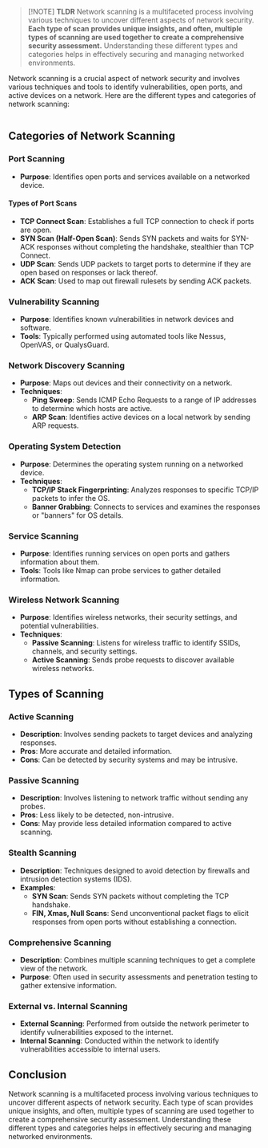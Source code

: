 
> [!NOTE] **TLDR**
> Network scanning is a multifaceted process involving various techniques to uncover different aspects of network security. **Each type of scan provides unique insights, and often, multiple types of scanning are used together to create a comprehensive security assessment.** Understanding these different types and categories helps in effectively securing and managing networked environments.

Network scanning is a crucial aspect of network security and involves various techniques and tools to identify vulnerabilities, open ports, and active devices on a network. Here are the different types and categories of network scanning:

```table-of-contents
```
## Categories of Network Scanning
### Port Scanning
   - **Purpose**: Identifies open ports and services available on a networked device.
#### Types of Port Scans
   - **TCP Connect Scan**: Establishes a full TCP connection to check if ports are open.
   - **SYN Scan (Half-Open Scan)**: Sends SYN packets and waits for SYN-ACK responses without completing the handshake, stealthier than TCP Connect.
   - **UDP Scan**: Sends UDP packets to target ports to determine if they are open based on responses or lack thereof.
   - **ACK Scan**: Used to map out firewall rulesets by sending ACK packets.

### Vulnerability Scanning
   - **Purpose**: Identifies known vulnerabilities in network devices and software.
   - **Tools**: Typically performed using automated tools like Nessus, OpenVAS, or QualysGuard.

### Network Discovery Scanning
   - **Purpose**: Maps out devices and their connectivity on a network.
   - **Techniques**:
     - **Ping Sweep**: Sends ICMP Echo Requests to a range of IP addresses to determine which hosts are active.
     - **ARP Scan**: Identifies active devices on a local network by sending ARP requests.

### Operating System Detection
   - **Purpose**: Determines the operating system running on a networked device.
   - **Techniques**:
     - **TCP/IP Stack Fingerprinting**: Analyzes responses to specific TCP/IP packets to infer the OS.
     - **Banner Grabbing**: Connects to services and examines the responses or "banners" for OS details.

### Service Scanning
   - **Purpose**: Identifies running services on open ports and gathers information about them.
   - **Tools**: Tools like Nmap can probe services to gather detailed information.

### Wireless Network Scanning
   - **Purpose**: Identifies wireless networks, their security settings, and potential vulnerabilities.
   - **Techniques**:
     - **Passive Scanning**: Listens for wireless traffic to identify SSIDs, channels, and security settings.
     - **Active Scanning**: Sends probe requests to discover available wireless networks.

## Types of Scanning

### Active Scanning
   - **Description**: Involves sending packets to target devices and analyzing responses.
   - **Pros**: More accurate and detailed information.
   - **Cons**: Can be detected by security systems and may be intrusive.

### Passive Scanning
   - **Description**: Involves listening to network traffic without sending any probes.
   - **Pros**: Less likely to be detected, non-intrusive.
   - **Cons**: May provide less detailed information compared to active scanning.

### Stealth Scanning
   - **Description**: Techniques designed to avoid detection by firewalls and intrusion detection systems (IDS).
   - **Examples**:
     - **SYN Scan**: Sends SYN packets without completing the TCP handshake.
     - **FIN, Xmas, Null Scans**: Send unconventional packet flags to elicit responses from open ports without establishing a connection.

### Comprehensive Scanning
   - **Description**: Combines multiple scanning techniques to get a complete view of the network.
   - **Purpose**: Often used in security assessments and penetration testing to gather extensive information.

### External vs. Internal Scanning
   - **External Scanning**: Performed from outside the network perimeter to identify vulnerabilities exposed to the internet.
   - **Internal Scanning**: Conducted within the network to identify vulnerabilities accessible to internal users.

## Conclusion
Network scanning is a multifaceted process involving various techniques to uncover different aspects of network security. Each type of scan provides unique insights, and often, multiple types of scanning are used together to create a comprehensive security assessment. Understanding these different types and categories helps in effectively securing and managing networked environments.